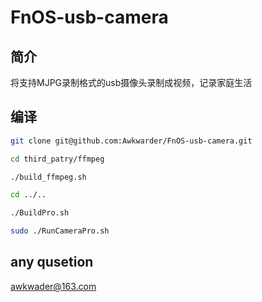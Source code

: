 # FnOS-usb-camera
## 简介

将支持MJPG录制格式的usb摄像头录制成视频，记录家庭生活

## 编译
```bash
git clone git@github.com:Awkwarder/FnOS-usb-camera.git

cd third_patry/ffmpeg

./build_ffmpeg.sh

cd ../..

./BuildPro.sh

sudo ./RunCameraPro.sh
```

## any qusetion
awkwader@163.com